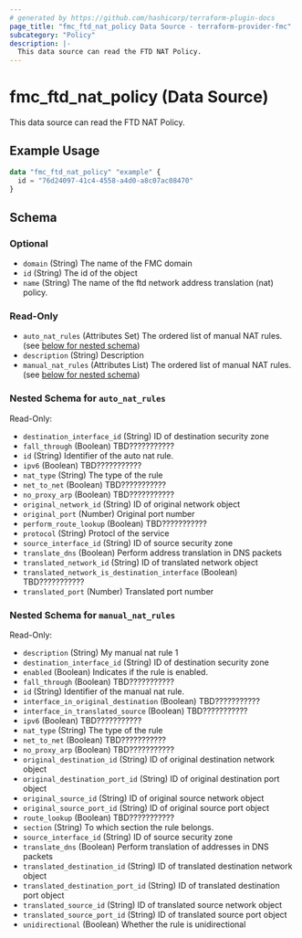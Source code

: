 ```yaml
---
# generated by https://github.com/hashicorp/terraform-plugin-docs
page_title: "fmc_ftd_nat_policy Data Source - terraform-provider-fmc"
subcategory: "Policy"
description: |-
  This data source can read the FTD NAT Policy.
---
```


# fmc_ftd_nat_policy (Data Source)

This data source can read the FTD NAT Policy.

## Example Usage

```terraform
data "fmc_ftd_nat_policy" "example" {
  id = "76d24097-41c4-4558-a4d0-a8c07ac08470"
}
```

<!-- schema generated by tfplugindocs -->
## Schema

### Optional

- `domain` (String) The name of the FMC domain
- `id` (String) The id of the object
- `name` (String) The name of the ftd network address translation (nat) policy.

### Read-Only

- `auto_nat_rules` (Attributes Set) The ordered list of manual NAT rules. (see [below for nested schema](#nestedatt--auto_nat_rules))
- `description` (String) Description
- `manual_nat_rules` (Attributes List) The ordered list of manual NAT rules. (see [below for nested schema](#nestedatt--manual_nat_rules))

<a id="nestedatt--auto_nat_rules"></a>
### Nested Schema for `auto_nat_rules`

Read-Only:

- `destination_interface_id` (String) ID of destination security zone
- `fall_through` (Boolean) TBD???????????
- `id` (String) Identifier of the auto nat rule.
- `ipv6` (Boolean) TBD???????????
- `nat_type` (String) The type of the rule
- `net_to_net` (Boolean) TBD???????????
- `no_proxy_arp` (Boolean) TBD???????????
- `original_network_id` (String) ID of original network object
- `original_port` (Number) Original port number
- `perform_route_lookup` (Boolean) TBD???????????
- `protocol` (String) Protocl of the service
- `source_interface_id` (String) ID of source security zone
- `translate_dns` (Boolean) Perform address translation in DNS packets
- `translated_network_id` (String) ID of translated network object
- `translated_network_is_destination_interface` (Boolean) TBD???????????
- `translated_port` (Number) Translated port number


<a id="nestedatt--manual_nat_rules"></a>
### Nested Schema for `manual_nat_rules`

Read-Only:

- `description` (String) My manual nat rule 1
- `destination_interface_id` (String) ID of destination security zone
- `enabled` (Boolean) Indicates if the rule is enabled.
- `fall_through` (Boolean) TBD???????????
- `id` (String) Identifier of the manual nat rule.
- `interface_in_original_destination` (Boolean) TBD???????????
- `interface_in_translated_source` (Boolean) TBD???????????
- `ipv6` (Boolean) TBD???????????
- `nat_type` (String) The type of the rule
- `net_to_net` (Boolean) TBD???????????
- `no_proxy_arp` (Boolean) TBD???????????
- `original_destination_id` (String) ID of original destination network object
- `original_destination_port_id` (String) ID of original destination port object
- `original_source_id` (String) ID of original source network object
- `original_source_port_id` (String) ID of original source port object
- `route_lookup` (Boolean) TBD???????????
- `section` (String) To which section the rule belongs.
- `source_interface_id` (String) ID of source security zone
- `translate_dns` (Boolean) Perform translation of addresses in DNS packets
- `translated_destination_id` (String) ID of translated destination network object
- `translated_destination_port_id` (String) ID of translated destination port object
- `translated_source_id` (String) ID of translated source network object
- `translated_source_port_id` (String) ID of translated source port object
- `unidirectional` (Boolean) Whether the rule is unidirectional
